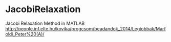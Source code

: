 JacobiRelaxation
================

Jacobi Relaxation Method in MATLAB
http://people.inf.elte.hu/kovika/progcsom/beadandok_2014/Legjobbak/Marfoldi_Peter%20(A)/
